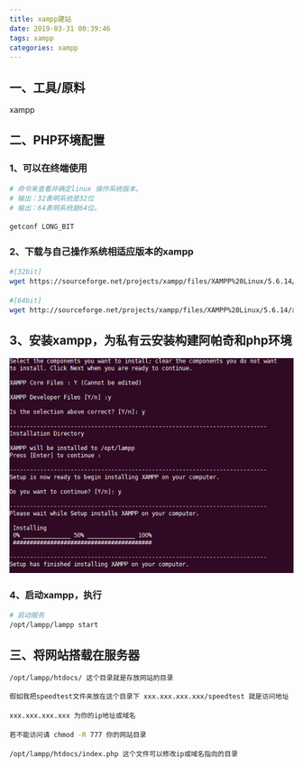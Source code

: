 ```yaml
---
title: xampp建站
date: 2019-03-31 00:39:46
tags: xampp
categories: xampp
---
```

## 一、工具/原料

xampp

## 二、PHP环境配置
### 1、可以在终端使用

``` bash
# 命令来查看并确定linux 操作系统版本。
# 输出：32表明系统是32位
# 输出：64表明系统是64位。

getconf LONG_BIT

```

### 2、下载与自己操作系统相适应版本的xampp

``` bash
#[32bit]
wget https://sourceforge.net/projects/xampp/files/XAMPP%20Linux/5.6.14/xampp-linux-5.6.14-4-installer.run

#[64bit]
wget http://sourceforge.net/projects/xampp/files/XAMPP%20Linux/5.6.14/xampp-linux-x64-5.6.14-0-installer.run

```

## 3、安装xampp，为私有云安装构建阿帕奇和php环境
![xampp](/imgs/xampp.png)

### 4、启动xampp，执行

``` bash
# 启动服务
/opt/lampp/lampp start
```

## 三、将网站搭载在服务器

``` bash
/opt/lampp/htdocs/ 这个目录就是存放网站的目录

假如我把speedtest文件夹放在这个目录下 xxx.xxx.xxx.xxx/speedtest 就是访问地址

xxx.xxx.xxx.xxx 为你的ip地址或域名

若不能访问请 chmod -R 777 你的网站目录

/opt/lampp/htdocs/index.php 这个文件可以修改ip或域名指向的目录
``` 